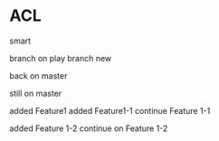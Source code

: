 # ACL
smart


branch on play
branch
new

back on master

still on master

added Feature1
added Feature1-1
continue Feature 1-1

added Feature 1-2
continue on Feature 1-2

